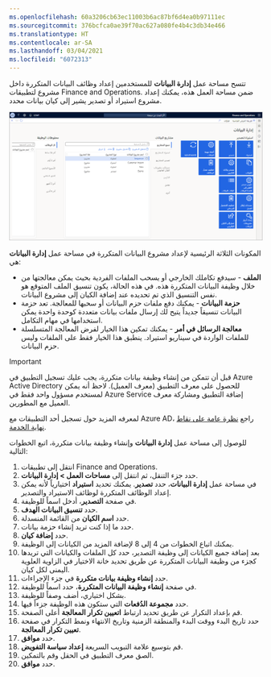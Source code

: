```yaml
---
ms.openlocfilehash: 60a3206cb63ec11003b6ac87bf6d4ea0b97111ec
ms.sourcegitcommit: 376bcfca0ae39f70ac627a080fe4b4c3db34e466
ms.translationtype: HT
ms.contentlocale: ar-SA
ms.lasthandoff: 03/04/2021
ms.locfileid: "6072313"
---
```

تتسح مساحة عمل **إدارة البيانات** للمستخدمين إعداد وظائف البيانات المتكررة داخل مشروع لتطبيقات Finance and Operations. ضمن مساحة العمل هذه، يمكنك إعداد مشروع استيراد أو تصدير يشير إلى كيان بيانات محدد.

[![لقطة شاشة لمساحة عمل إدارة البيانات.](../media/data-management.png)](../media/data-management.png#lightbox)

المكونات الثلاثة الرئيسية لإعداد مشروع البيانات المتكررة في مساحة عمل **إدارة البيانات** هي:

-   **الملف** - سيدفع تكاملك الخارجي أو يسحب الملفات الفردية بحيث يمكن معالجتها من خلال وظيفة البيانات المتكررة هذه. في هذه الحالة، يكون تنسيق الملف المتوقع هو نفس التنسيق الذي تم تحديده عند إضافة الكيان إلى مشروع البيانات.
-   **حزمة البيانات** - يمكنك دفع ملفات حزم البيانات أو سحبها للمعالجة. تعد حزمة البيانات تنسيقاً جديداً يتيح لك إرسال ملفات بيانات متعددة كوحدة واحدة يمكن استخدامها في مهام التكامل.
-   **معالجة الرسائل في أمر** - يمكنك تمكين هذا الخيار لفرض المعالجة المتسلسلة للملفات الواردة في سيناريو استيراد. ينطبق هذا الخيار فقط على الملفات وليس حزم البيانات.


>[!IMPORTANT]
>قبل أن تتمكن من إنشاء وظيفة بيانات متكررة، يجب عليك تسجيل التطبيق في Azure Active Directory للحصول على معرف التطبيق (معرف العميل). لاحظ أنه يمكن لمستخدم مسؤول واحد فقط في Azure Service إضافة التطبيق ومشاركة معرف العميل مع المطورين.

لمعرفه المزيد حول تسجيل أحد التطبيقات مع Azure AD، راجع [نظرة عامة على نقاط نهاية الخدمة](https://docs.microsoft.com/dynamics365/fin-ops-core/dev-itpro/data-entities/services-home-page/?azure-portal=true). 

للوصول إلى مساحة عمل **إدارة البيانات** وإنشاء وظيفة بيانات متكررة، اتبع الخطوات التالية:

1.  انتقل إلى تطبيقات Finance and Operations.
2.  حدد جزء التنقل، ثم انتقل إلى **مساحات العمل > إدارة البيانات**.
3.  في مساحة عمل **إدارة البيانات**، حدد **تصدير**. يمكنك تحديد **استيراد** اختيارياً لأنه يمكن إعداد الوظائف المتكررة لوظائف الاستيراد والتصدير.
4.  في صفحة **التصدير**، أدخل اسماً للوظيفة.
5.  حدد **تنسيق البيانات الهدف**. 
6.  حدد **اسم الكيان** من القائمة المنسدلة.
7.  حدد ما إذا كنت تريد إنشاء حزمة بيانات.
8.  حدد **إضافة كيان**. 
9.  يمكنك اتباع الخطوات من 4 إلى 8 لإضافة المزيد من الكيانات إلى الوظيفة.
10. بعد إضافة جميع الكيانات إلى وظيفة التصدير، حدد كل الملفات والكيانات التي تريدها كجزء من وظيفة البيانات المتكررة عن طريق تحديد خانة الاختيار في الزاوية العلوية اليمنى لكل كيان.
11. حدد **إنشاء وظيفة بيانات متكررة** في جزء الإجراءات.
12. في صفحة **إنشاء وظيفة البيانات المتكررة**، حدد اسماً للوظيفة.
13. بشكل اختياري، أضف وصفاً للوظيفة.
14. حدد **مجموعة الدُفعات** التي ستكون هذه الوظيفة جزءاً فيها.
15. قم بإعداد التكرار عن طريق تحديد ارتباط **اتعيين تكرار المعالجة** أعلى الصفحة.
16. حدد تاريخ البدء ووقت البدء والمنطقة الزمنية وتاريخ الانتهاء ونمط التكرار في صفحة **تعيين تكرار المعالجة**.
17. حدد **موافق**.
18. قم بتوسيع علامة التبويب السريعة **إعداد سياسة التفويض**.
19. الصق معرف التطبيق في الحقل وقم بالتمكين.
20. حدد **موافق**.
